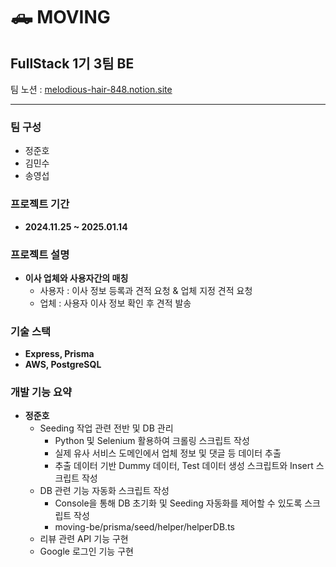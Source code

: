 # 🛻 MOVING 



## **FullStack 1기 3팀 BE**

팀 노션 : [melodious-hair-848.notion.site](https://melodious-hair-848.notion.site/) 

---

### **팀 구성**

- 정준호
- 김민수
- 송영섭

### **프로젝트 기간**

- **2024.11.25 ~ 2025.01.14**

### **프로젝트 설명**

- **이사 업체와 사용자간의 매칭**
  - 사용자 : 이사 정보 등록과 견적 요청 & 업체 지정 견적 요청
  - 업체 : 사용자 이사 정보 확인 후 견적 발송

### **기술 스택**
- **Express, Prisma**
- **AWS, PostgreSQL**

### 개발 기능 요약

- **정준호**
  - Seeding 작업 관련 전반 및 DB 관리
    - Python 및 Selenium 활용하여 크롤링 스크립트 작성
    - 실제 유사 서비스 도메인에서 업체 정보 및 댓글 등 데이터 추출
    - 추출 데이터 기반 Dummy 데이터, Test 데이터 생성 스크립트와 Insert 스크립트 작성
  - DB 관련 기능 자동화 스크립트 작성
    - Console을 통해 DB 초기화 및 Seeding 자동화를 제어할 수 있도록 스크립트 작성
    - moving-be/prisma/seed/helper/helperDB.ts
  - 리뷰 관련 API 기능 구현
  - Google 로그인 기능 구현
